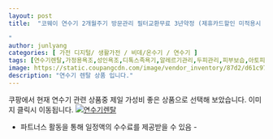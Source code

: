 ```yaml
---
layout: post
title:  "코웨이 연수기 2개월주기 방문관리 필터교환무료 3년약정 (제휴카드할인 미적용시 월 29 000원), BB15-A (3년약정)

" 
author: junlyang
categories: [ 가전 디지털/ 생활가전 / 비데/온수기 / 연수기 ]
tags: [연수기렌탈,가정용욕조,성인욕조,디톡스족욕기,알레르기관리,두피관리,피부보습,아토피인증]
image: https://static.coupangcdn.com/image/vendor_inventory/87d2/d61c9781015fb7f48199d53bb90ff787efee19574a6ff4ad5dd32a78fcd3.jpg
description: "연수기 렌탈 상품 입니다."
--- 
```

쿠팡에서 현재 연수기 관련 상품중 제일 가성비 좋은 상품으로 선택해 보았습니다.
이미지 클릭시 이동됩니다.
<a href="https://coupa.ng/bNSxsi"><img src="https://link.coupang.com/re/AFFSDP?lptag=AF9366595&pageKey=4592765907&itemId=5651163722&vendorItemId=72950142610&traceid=V0-153-36ed5620c53b64c3" alt="연수기렌탈" title="연수기렌탈"></a>


 - 파트너스 활동을 통해 일정액의 수수료를 제공받을 수 있음 -




